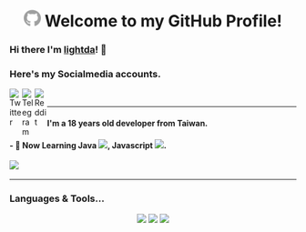 <h1 align=center><img width="30px" height="30px" src="https://github.com/GoneTone/GoneTone/blob/master/images/svg/github-brands.svg" /> Welcome to my GitHub Profile!</h1>

### Hi there I'm [lightda](https://github.com/lightda104530)! 👋
### Here's my Socialmedia accounts.
<a href="https://twitter.com/lightda104530">
  <img align="left" alt="Twitter" width="22px" src="https://github.com/lightda104530/lightda104530/blob/master/svg/social/twitter.svg" />
</a>
<a href="https://t.me/lightda">
  <img align="left" alt="Telegram" width="22px" src="https://github.com/lightda104530/lightda104530/blob/master/svg/social/telegram.svg" />
</a>
<a href="https://www.reddit.com/user/lightda104530">
  <img align="left" alt="Reddit" width="22px" src="https://github.com/lightda104530/lightda104530/blob/master/svg/social/reddit.svg" />
</a>
<br />
<hr>

#### I'm a 18 years old developer from Taiwan.
#### - 📖 Now Learning Java <code><img width="26px" src="https://github.com/lightda104530/lightda104530/blob/master/svg/langs/java.svg"></code>, Javascript <code><img width="26px" src="https://github.com/lightda104530/lightda104530/blob/master/svg/langs/javascript.svg"></code>.



<img src="https://github-readme-stats.vercel.app/api?username=lightda104530&show_icons=true&title_color=fff&icon_color=79ff97&text_color=9f9f9f&bg_color=151515">

***********************************

### Languages & Tools...

<p align="center">
<img width="90px" src="https://img.shields.io/badge/-HTML5-red?style=flat&logo=html5&logoColor=ffffff" /> <img src="https://img.shields.io/badge/-JAVA-red?style=flat-square&logo=java" /> <img src="https://img.shields.io/badge/-JavaScript-yellow?style=flat-square&logo=javascript&logoColor=000&labelColor=yellow&color=%23FFCE5A" />

</p>
<!--
**lightda104530/lightda104530** is a ✨ _special_ ✨ repository because its `README.md` (this file) appears on your GitHub profile.

Here are some ideas to get you started:

- 🔭 I’m currently working on ...
- 🌱 I’m currently learning ...
- 👯 I’m looking to collaborate on ...
- 🤔 I’m looking for help with ...
- 💬 Ask me about ...
- 📫 How to reach me: ...
- 😄 Pronouns: ...
- ⚡ Fun fact: ...
-->
